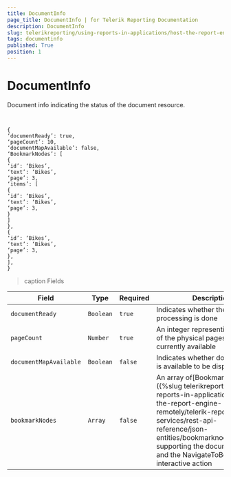 ```yaml
---
title: DocumentInfo
page_title: DocumentInfo | for Telerik Reporting Documentation
description: DocumentInfo
slug: telerikreporting/using-reports-in-applications/host-the-report-engine-remotely/telerik-reporting-rest-services/rest-api-reference/json-entities/documentinfo
tags: documentinfo
published: True
position: 1
---
```


# DocumentInfo



Document info indicating the status of the document resource.       

## 

	
````Example

{
‘documentReady’: true,
‘pageCount’: 10,
‘documentMapAvailable’: false,
‘BookmarkNodes’: [
{
‘id’: ‘Bikes’,
‘text’: ‘Bikes’,
‘page’: 3,
‘items’: [
{
‘id’: ‘Bikes’,
‘text’: ‘Bikes’,
‘page’: 3,
}
]
},
{
‘id’: ‘Bikes’,
‘text’: ‘Bikes’,
‘page’: 3,
},
],
}

````





>caption Fields

| Field | Type | Required | Description |
| ------ | ------ | ------ | ------ |
|`documentReady`|`Boolean`|`true`|Indicates whether the document processing is done|
|`pageCount`|`Number`|`true`|An integer representing the count of the physical pages that are currently available|
|`documentMapAvailable`|`Boolean`|`false`|Indicates whether document map is available to be displayed|
|`bookmarkNodes`|`Array`|`false`|An array of[BookmarkNode]({%slug telerikreporting/using-reports-in-applications/host-the-report-engine-remotely/telerik-reporting-rest-services/rest-api-reference/json-entities/bookmarknode%})objects supporting the document map and the NavigateToBookmark interactive action|



